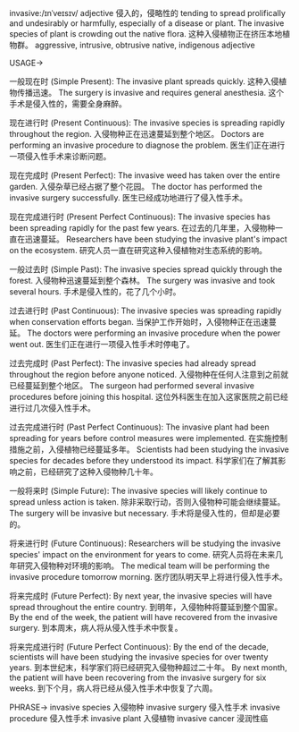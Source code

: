 invasive:/ɪnˈveɪsɪv/
adjective
侵入的，侵略性的
tending to spread prolifically and undesirably or harmfully, especially of a disease or plant.
The invasive species of plant is crowding out the native flora.  这种入侵植物正在挤压本地植物群。
aggressive, intrusive, obtrusive
native, indigenous
adjective


USAGE->

一般现在时 (Simple Present):
The invasive plant spreads quickly.  这种入侵植物传播迅速。
The surgery is invasive and requires general anesthesia.  这个手术是侵入性的，需要全身麻醉。


现在进行时 (Present Continuous):
The invasive species is spreading rapidly throughout the region.  入侵物种正在迅速蔓延到整个地区。
Doctors are performing an invasive procedure to diagnose the problem. 医生们正在进行一项侵入性手术来诊断问题。


现在完成时 (Present Perfect):
The invasive weed has taken over the entire garden.  入侵杂草已经占据了整个花园。
The doctor has performed the invasive surgery successfully.  医生已经成功地进行了侵入性手术。


现在完成进行时 (Present Perfect Continuous):
The invasive species has been spreading rapidly for the past few years.  在过去的几年里，入侵物种一直在迅速蔓延。
Researchers have been studying the invasive plant's impact on the ecosystem.  研究人员一直在研究这种入侵植物对生态系统的影响。


一般过去时 (Simple Past):
The invasive species spread quickly through the forest. 入侵物种迅速蔓延到整个森林。
The surgery was invasive and took several hours.  手术是侵入性的，花了几个小时。


过去进行时 (Past Continuous):
The invasive species was spreading rapidly when conservation efforts began.  当保护工作开始时，入侵物种正在迅速蔓延。
The doctors were performing an invasive procedure when the power went out. 医生们正在进行一项侵入性手术时停电了。


过去完成时 (Past Perfect):
The invasive species had already spread throughout the region before anyone noticed.  入侵物种在任何人注意到之前就已经蔓延到整个地区。
The surgeon had performed several invasive procedures before joining this hospital.  这位外科医生在加入这家医院之前已经进行过几次侵入性手术。


过去完成进行时 (Past Perfect Continuous):
The invasive plant had been spreading for years before control measures were implemented.  在实施控制措施之前，入侵植物已经蔓延多年。
Scientists had been studying the invasive species for decades before they understood its impact.  科学家们在了解其影响之前，已经研究了这种入侵物种几十年。


一般将来时 (Simple Future):
The invasive species will likely continue to spread unless action is taken.  除非采取行动，否则入侵物种可能会继续蔓延。
The surgery will be invasive but necessary.  手术将是侵入性的，但却是必要的。


将来进行时 (Future Continuous):
Researchers will be studying the invasive species' impact on the environment for years to come.  研究人员将在未来几年研究入侵物种对环境的影响。
The medical team will be performing the invasive procedure tomorrow morning.  医疗团队明天早上将进行侵入性手术。


将来完成时 (Future Perfect):
By next year, the invasive species will have spread throughout the entire country.  到明年，入侵物种将蔓延到整个国家。
By the end of the week, the patient will have recovered from the invasive surgery.  到本周末，病人将从侵入性手术中恢复。


将来完成进行时 (Future Perfect Continuous):
By the end of the decade, scientists will have been studying the invasive species for over twenty years.  到本世纪末，科学家们将已经研究入侵物种超过二十年。
By next month, the patient will have been recovering from the invasive surgery for six weeks.  到下个月，病人将已经从侵入性手术中恢复了六周。


PHRASE->
invasive species  入侵物种
invasive surgery  侵入性手术
invasive procedure  侵入性手术
invasive plant  入侵植物
invasive cancer  浸润性癌


